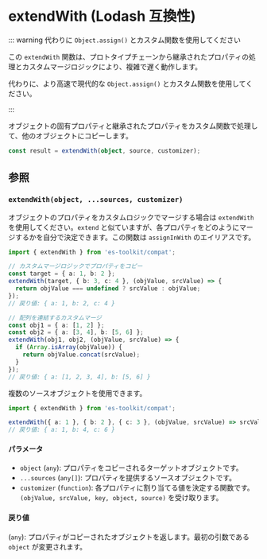 # extendWith (Lodash 互換性)

::: warning 代わりに `Object.assign()` とカスタム関数を使用してください

この `extendWith` 関数は、プロトタイプチェーンから継承されたプロパティの処理とカスタムマージロジックにより、複雑で遅く動作します。

代わりに、より高速で現代的な `Object.assign()` とカスタム関数を使用してください。

:::

オブジェクトの固有プロパティと継承されたプロパティをカスタム関数で処理して、他のオブジェクトにコピーします。

```typescript
const result = extendWith(object, source, customizer);
```

## 参照

### `extendWith(object, ...sources, customizer)`

オブジェクトのプロパティをカスタムロジックでマージする場合は `extendWith` を使用してください。`extend` と似ていますが、各プロパティをどのようにマージするかを自分で決定できます。この関数は `assignInWith` のエイリアスです。

```typescript
import { extendWith } from 'es-toolkit/compat';

// カスタムマージロジックでプロパティをコピー
const target = { a: 1, b: 2 };
extendWith(target, { b: 3, c: 4 }, (objValue, srcValue) => {
  return objValue === undefined ? srcValue : objValue;
});
// 戻り値: { a: 1, b: 2, c: 4 }

// 配列を連結するカスタムマージ
const obj1 = { a: [1, 2] };
const obj2 = { a: [3, 4], b: [5, 6] };
extendWith(obj1, obj2, (objValue, srcValue) => {
  if (Array.isArray(objValue)) {
    return objValue.concat(srcValue);
  }
});
// 戻り値: { a: [1, 2, 3, 4], b: [5, 6] }
```

複数のソースオブジェクトを使用できます。

```typescript
import { extendWith } from 'es-toolkit/compat';

extendWith({ a: 1 }, { b: 2 }, { c: 3 }, (objValue, srcValue) => srcValue * 2);
// 戻り値: { a: 1, b: 4, c: 6 }
```

#### パラメータ

- `object` (`any`): プロパティをコピーされるターゲットオブジェクトです。
- `...sources` (`any[]`): プロパティを提供するソースオブジェクトです。
- `customizer` (`function`): 各プロパティに割り当てる値を決定する関数です。`(objValue, srcValue, key, object, source)` を受け取ります。

#### 戻り値

(`any`): プロパティがコピーされたオブジェクトを返します。最初の引数である `object` が変更されます。
